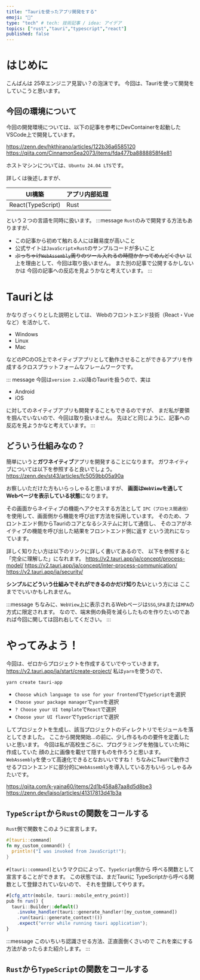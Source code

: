 ```yaml
---
title: "Tauriを使ったアプリ開発をする"
emoji: "🐙"
type: "tech" # tech: 技術記事 / idea: アイデア
topics: ["rust","tauri","typescript","react"]
published: false
---
```


# はじめに

こんばんは
25卒エンジニア見習い？の泡沫です。
今回は、Tauriを使って開発をしていこうと思います。

## 今回の環境について
今回の開発環境については、以下の記事を参考にDevContainerを起動した
VSCode上で開発しています。

https://zenn.dev/hkthirano/articles/122b36a6585120
https://qiita.com/CinnamonSea2073/items/fda477ba8888858f4e81

ホストマシンについては、`Ubuntu 24.04 LTS`です。

詳しくは後述しますが、

| UI構築 | アプリ内部処理 | 
| --- | --- |
| React(TypeScript) | Rust |

という２つの言語を同時に扱います。
:::message
`Rust`のみで開発する方法もありますが、

- この記事から初めて触れる人には難易度が高いこと
- 公式サイトは`JavaScript`×`Rust`のサンプルコードが多いこと
- ~~ぶっちゃけ`WebAssembly`周りのツール入れるの時間かかってめんどくさい~~
以上を理由として、今回は取り扱いません。
また別の記事で公開するかしないかは
今回の記事への反応を見ようかなと考えています。
:::

# Tauriとは

かなりざっくりとした説明としては、
Webのフロントエンド技術（React・Vueなど）を活かして、

- Windows
- Linux
- Mac

などのPCのOS上でネイティブアプリとして動作させることができるアプリを作成するクロスプラットフォームなフレームワークです。

::: message
今回は`version 2.x`以降のTauriを扱うので、実は

- Android
- iOS

に対してのネイティブアプリも開発することもできるのですが、
まだ私が要領を掴んでいないので、今回は取り扱いません。
先ほどと同じように、記事への反応を見ようかなと考えています。
:::

## どういう仕組みなの？

簡単にいうと**ガワネイティブ**アプリを開発することになります。
ガワネイティブについては以下を参照すると良いでしょう。
https://zenn.dev/st43/articles/fc5059bb05a90a

お察しいただけた方もいらっしゃると思いますが、
**画面は`WebView`を通してWebページを表示している状態**になります。

その画面からネイティブの機能へアクセスする方法として
`IPC（プロセス間通信）`を使用して、画面側から機能を呼び出す方法を採用しています。
そのため、フロントエンド側からTauriのコアとなるシステムに対して通信し、
そのコアがネイティブの機能を呼び出した結果をフロントエンド側に返す
という流れになっています。

詳しく知りたい方は以下のリンクに詳しく書いてあるので、
以下を参照すると「完全に理解した」になれます。
https://v2.tauri.app/ja/concept/process-model/
https://v2.tauri.app/ja/concept/inter-process-communication/
https://v2.tauri.app/ja/security/

**シンプルにどういう仕組みでそれができるのかだけ知りたい**という方には
ここまででいいかもしれません。

:::message
ちなみに、`WebView`上に表示されるWebページは`SSG`,`SPA`または`MPA`の方式に限定されます。
なので、端末側の負荷を減らしたものを作りたいのであれば今回に関しては回れ右してください。
:::

# やってみよう！

今回は、ゼロからプロジェクトを作成するていでやっていきます。
https://v2.tauri.app/ja/start/create-project/
私は`yarn`を使うので、
```sh
yarn create tauri-app
```

- `Choose which language to use for your frontend`で`TypeScript`を選択
- `Choose your package manager`で`yarn`を選択
- `? Choose your UI template`で`React`で選択
- `Choose your UI flavor`で`TypeScript`で選択

してプロジェクトを生成し、該当プロジェクトのディレクトリでモジュールを落としてきました。
ここから開発開始...の前に、少し作るものの要件を定義したいと思います。
今回は私が高校生ごろに、プログラミングを勉強していた時に作成していた
顔の上に画像を載せて隠すものを作ろうと思います。
`WebAssembly`を使って高速化できるとなおいいですね！
ちなみにTauriで動作させるフロントエンドに部分的に`WebAssembly`を導入している方もいらっしゃるみたいです。

https://qiita.com/k-yaina60/items/2d1b458a87aa8d5d8be3
https://zenn.dev/laiso/articles/41317813d41b3a

## `TypeScript`から`Rust`の関数をコールする

`Rust`側で関数をこのように宣言します。
```rust
#[tauri::command]
fn my_custom_command() {
  println!("I was invoked from JavaScript!");
}
```
`#[tauri::command]`というマクロによって、`TypeScript`側から
呼べる関数として宣言することができます。
この状態では、まだTauriに
TypeScriptから呼べる関数として登録されていないので、
それを登録してやります。

```typescript
#[cfg_attr(mobile, tauri::mobile_entry_point)]
pub fn run() {
  tauri::Builder::default()
    .invoke_handler(tauri::generate_handler![my_custom_command])
    .run(tauri::generate_context!())
    .expect("error while running tauri application");
}
```

:::message
このいちいち認識させる方法、正直面倒くさいので
これを楽にする方法があったらまた紹介します。
:::

## `Rust`から`TypeScript`の関数をコールする